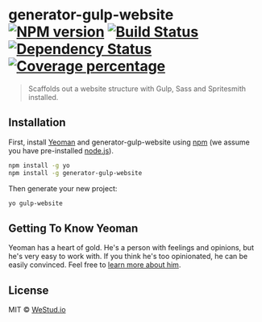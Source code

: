 # generator-gulp-website [![NPM version][npm-image]][npm-url] [![Build Status][travis-image]][travis-url] [![Dependency Status][daviddm-image]][daviddm-url] [![Coverage percentage][coveralls-image]][coveralls-url]
> Scaffolds out a website structure with Gulp, Sass and Spritesmith installed.

## Installation

First, install [Yeoman](http://yeoman.io) and generator-gulp-website using [npm](https://www.npmjs.com/) (we assume you have pre-installed [node.js](https://nodejs.org/)).

```bash
npm install -g yo
npm install -g generator-gulp-website
```

Then generate your new project:

```bash
yo gulp-website
```

## Getting To Know Yeoman

Yeoman has a heart of gold. He&#39;s a person with feelings and opinions, but he&#39;s very easy to work with. If you think he&#39;s too opinionated, he can be easily convinced. Feel free to [learn more about him](http://yeoman.io/).

## License

MIT © [WeStud.io](http://westud.io)


[npm-image]: https://badge.fury.io/js/generator-gulp-website.svg
[npm-url]: https://npmjs.org/package/generator-gulp-website
[travis-image]: https://travis-ci.org/we-studio/generator-gulp-website.svg?branch=master
[travis-url]: https://travis-ci.org/we-studio/generator-gulp-website
[daviddm-image]: https://david-dm.org/we-studio/generator-gulp-website.svg?theme=shields.io
[daviddm-url]: https://david-dm.org/we-studio/generator-gulp-website
[coveralls-image]: https://coveralls.io/repos/we-studio/generator-gulp-website/badge.svg
[coveralls-url]: https://coveralls.io/r/we-studio/generator-gulp-website

